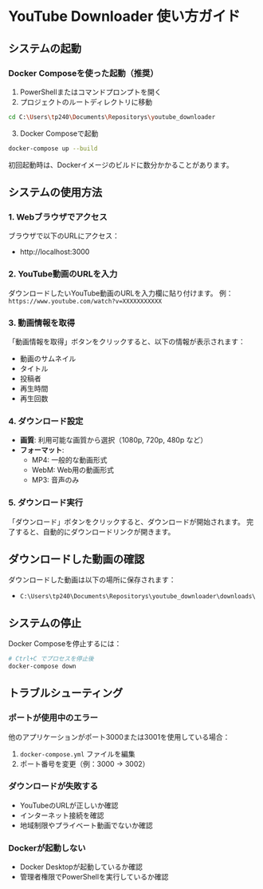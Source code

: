 # YouTube Downloader 使い方ガイド

## システムの起動

### Docker Composeを使った起動（推奨）

1. PowerShellまたはコマンドプロンプトを開く
2. プロジェクトのルートディレクトリに移動
```bash
cd C:\Users\tp240\Documents\Repositorys\youtube_downloader
```

3. Docker Composeで起動
```bash
docker-compose up --build
```

初回起動時は、Dockerイメージのビルドに数分かかることがあります。

## システムの使用方法

### 1. Webブラウザでアクセス

ブラウザで以下のURLにアクセス：
- http://localhost:3000

### 2. YouTube動画のURLを入力

ダウンロードしたいYouTube動画のURLを入力欄に貼り付けます。
例：`https://www.youtube.com/watch?v=XXXXXXXXXXX`

### 3. 動画情報を取得

「動画情報を取得」ボタンをクリックすると、以下の情報が表示されます：
- 動画のサムネイル
- タイトル
- 投稿者
- 再生時間
- 再生回数

### 4. ダウンロード設定

- **画質**: 利用可能な画質から選択（1080p, 720p, 480p など）
- **フォーマット**: 
  - MP4: 一般的な動画形式
  - WebM: Web用の動画形式
  - MP3: 音声のみ

### 5. ダウンロード実行

「ダウンロード」ボタンをクリックすると、ダウンロードが開始されます。
完了すると、自動的にダウンロードリンクが開きます。

## ダウンロードした動画の確認

ダウンロードした動画は以下の場所に保存されます：
- `C:\Users\tp240\Documents\Repositorys\youtube_downloader\downloads\`

## システムの停止

Docker Composeを停止するには：
```bash
# Ctrl+C でプロセスを停止後
docker-compose down
```

## トラブルシューティング

### ポートが使用中のエラー

他のアプリケーションがポート3000または3001を使用している場合：
1. `docker-compose.yml` ファイルを編集
2. ポート番号を変更（例：3000 → 3002）

### ダウンロードが失敗する

- YouTubeのURLが正しいか確認
- インターネット接続を確認
- 地域制限やプライベート動画でないか確認

### Dockerが起動しない

- Docker Desktopが起動しているか確認
- 管理者権限でPowerShellを実行しているか確認 